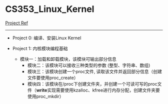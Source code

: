 # CS353_Linux_Kernel

[Project Ref](https://github.com/DeanAlkene/CS353-Linux-Kernel)

------------

 - Project 0: 编译、安装Linux Kernel

- Project 1: 内核模块编程基础
  - 模块一：加载和卸载模块，该模块可输出部分信息
    - 模块二：该模块可以接收三种类型的参数 (整型、字符串、数组)
    - 模块三：该模块创建一个proc文件, 读取该文件并返回部分信息（创建文件要使用proc_create）
    - 模块四：该模块在/proc下创建文件夹，并创建一个可读可写的proc文件（**write**实现需要使用kzalloc、kfree进行内存分配，创建文件夹要使用proc_mkdir）
